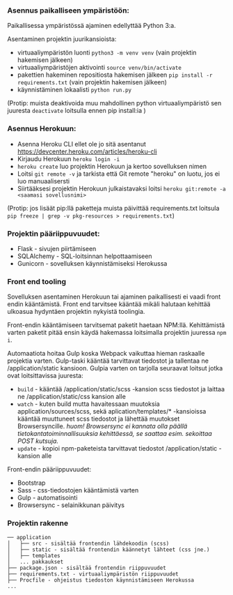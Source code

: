 ### Asennus paikalliseen ympäristöön:
Paikallisessa ympäristössä ajaminen edellyttää Python 3:a.

Asentaminen projektin juurikansioista:
* virtuaaliympäristön luonti `python3 -m venv venv` (vain projektin hakemisen jälkeen)
* virtuaaliympäristöjen aktivointi `source venv/bin/activate`
* pakettien hakeminen repositiosta hakemisen jälkeen `pip install -r requirements.txt` (vain projektin hakemisen jälkeen)
* käynnistäminen lokaalisti `python run.py`

(Protip: muista deaktivoida muu mahdollinen python virtuaaliympäristö sen juuresta `deactivate` loitsulla ennen pip install:ia )

### Asennus Herokuun:

* Asenna Heroku CLI ellet ole jo sitä asentanut https://devcenter.heroku.com/articles/heroku-cli
* Kirjaudu Herokuun `heroku login -i`
* `heroku create` luo projektin Herokuun ja kertoo sovelluksen nimen
* Loitsi `git remote -v` ja tarkista että Git remote "heroku" on luotu, jos ei luo manuaalisersti
* Siirtääksesi projektin Herokuun julkaistavaksi loitsi `heroku git:remote -a <saamasi sovellusnimi>`

(Protip: jos lisäät pip:llä paketteja muista päivittää requirements.txt loitsula `pip freeze | grep -v pkg-resources > requirements.txt`)


### Projektin pääriippuvuudet:

  * Flask - sivujen piirtämiseen
  * SQLAlchemy - SQL-loitsinnan helpottaamiseen
  * Gunicorn - sovelluksen käynnistämiseksi Herokussa


### Front end tooling

Sovelluksen asentaminen Herokuun tai ajaminen paikallisesti ei vaadi front endin kääntämistä. Front end tarvitsee kääntää mikäli halutaan kehittää ulkoasua hydyntäen projektin nykyistä toolingia.

Front-endin kääntämiseen tarvitsemat paketit haetaan NPM:llä. Kehittämistä varten paketit pitää ensin käydä hakemassa loitsimalla projektin juuressa `npm i`. 

Automaatiota hoitaa Gulp koska Webpack vaikuttaa hieman raskaalle projektia varten. Gulp-taski kääntää tarvittavat tiedostot ja tallentaa ne /application/static kansioon. Gulpia varten on tarjolla seuraavat loitsut jotka ovat loitsittavissa juuresta:

  * `build` - kääntää /application/static/scss -kansion scss tiedostot ja laittaa ne /application/static/css kansion alle
  * `watch` - kuten build mutta havaitessaan muutoksia application/sources/scss, sekä aplication/templates/* -kansioissa kääntää muuttuneet scss tiedostot ja lähettää muutokset Browsersyncille. _huom! Browsersync ei kannata olla päällä tietokantatoiminnallisuuksia kehittäessä, se saattaa esim. sekoittaa POST kutsuja._
  * `update` - kopioi npm-paketeista tarvittavat tiedostot /application/static -kansion alle

Front-endin pääriippuvuudet:
  * Bootstrap 
  * Sass - css-tiedostojen kääntämistä varten
  * Gulp - automatisointi 
  * Browsersync - selainikkunan päivitys


### Projektin rakenne

```
── application
│   ├── src - sisältää frontendin lähdekoodin (scss)
│   ├── static - sisältää frontendin käännetyt lähteet (css jne.)
│   ├── templates
│   ... pakkaukset
├── package.json - sisältää frontendin riippuvuudet
├── requirements.txt - virtuaaliympäristön riippuvuudet
├── Procfile - ohjeistus tiedoston käynnistämiseen Herokussa
...
```